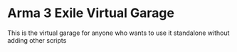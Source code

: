 # Arma 3 Exile Virtual Garage
This is the virtual garage for anyone who wants to use it standalone without adding other scripts
